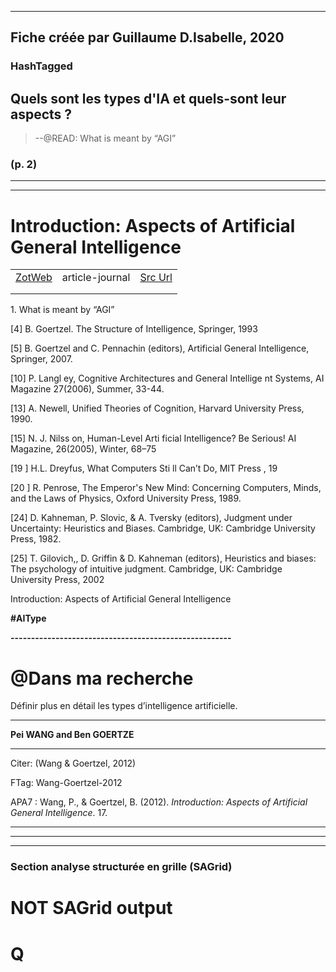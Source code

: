 
----
Fiche créée par Guillaume D.Isabelle, 2020 
---- 

### HashTagged 






## Quels sont les types d'IA et quels-sont leur aspects ?


>--@READ: What is meant by “AGI”




### (p. 2) 






----

----



# Introduction: Aspects of Artificial General Intelligence
|       |       |       |
|  ---  |  ---  |  ---  |
|   [ZotWeb](http://zotero.org/users/180474/items/XKKYA5CU)    | article-journal      | [Src Url](undefined)      |
|       |       |       |
|       |       |       |

1\. What is meant by “AGI”



 [4] B. Goertzel. The Structure of Intelligence, Springer, 1993



 [5] B. Goertzel and C. Pennachin (editors), Artificial General Intelligence, Springer, 2007.



 [10] P. Langl ey, Cognitive Architectures and General Intellige nt Systems, AI Magazine 27(2006), Summer, 33-44.



 [13] A. Newell, Unified Theories of Cognition, Harvard University Press, 1990.



 [15] N. J. Nilss on, Human-Level Arti ficial Intelligence? Be Serious! AI Magazine, 26(2005), Winter, 68–75



 [19 ] H.L. Dreyfus, What Computers Sti ll Can’t Do, MIT Press , 19



 [20 ] R. Penrose, The Emperor's New Mind: Concerning Computers, Minds, and the Laws of Physics, Oxford University Press, 1989.



 [24] D. Kahneman, P. Slovic, & A. Tversky (editors), Judgment under Uncertainty: Heuristics and Biases. Cambridge, UK: Cambridge University Press, 1982.



 [25] T. Gilovich,, D. Griffin & D. Kahneman (editors), Heuristics and biases: The psychology of intuitive judgment. Cambridge, UK: Cambridge University Press, 2002



Introduction: Aspects of Artificial General Intelligence

**#AIType**

**------------------------------------------------------**

**@Dans ma recherche**
======================

Définir plus en détail les types d’intelligence artificielle.

  

--------------------------------------------------------------



**Pei WANG and Ben GOERTZE**

-------------------------------------------------

Citer: (Wang & Goertzel, 2012)

FTag: Wang-Goertzel-2012

APA7 : Wang, P., & Goertzel, B. (2012). _Introduction: Aspects of Artificial General Intelligence_. 17.

-----------------------------------------------------------------------------------------






----

----



### Section analyse structurée en grille (SAGrid)


# NOT SAGrid output

# Q

